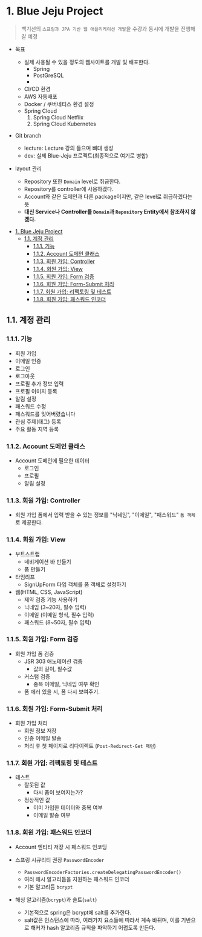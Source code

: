 # 1. Blue Jeju Project
> 백기선의 `스프링과 JPA 기반 웹 애플리케이션 개발`을 수강과 동시에 개발을 진행해갈 예정

- 목표
    - 실제 사용될 수 있을 정도의 웹사이트를 개발 및 배포한다.
        - Spring
        - PostGreSQL
        - 
    - CI/CD 환경
    - AWS 자동배포
    - Docker / 쿠버네티스 환경 설정
    - Spring Cloud
        1. Spring Cloud Netflix
        2. Spring Cloud Kubernetes
        
- Git branch
    - lecture: Lecture 강의 들으며 뼈대 생성
    - dev: 실제 Blue-Jeju 프로젝트(최종적으로 여기로 병합)

- layout 관리
  - Repository 또한 `Domain` level로 취급한다.
  - Repository를 controller에 사용하겠다.
  - Account와 같은 도메인과 다른 package이지만, 같은 level로 취급하겠다는 뜻
  - **대신 Service나 Controller를 `Domain`과 `Repository` Entity에서 참조하지 않겠다.**

<!-- TOC -->

- [1. Blue Jeju Project](#1-blue-jeju-project)
  - [1.1. 계정 관리](#11-%ea%b3%84%ec%a0%95-%ea%b4%80%eb%a6%ac)
    - [1.1.1. 기능](#111-%ea%b8%b0%eb%8a%a5)
    - [1.1.2. Account 도메인 클래스](#112-account-%eb%8f%84%eb%a9%94%ec%9d%b8-%ed%81%b4%eb%9e%98%ec%8a%a4)
    - [1.1.3. 회원 가입: Controller](#113-%ed%9a%8c%ec%9b%90-%ea%b0%80%ec%9e%85-controller)
    - [1.1.4. 회원 가입: View](#114-%ed%9a%8c%ec%9b%90-%ea%b0%80%ec%9e%85-view)
    - [1.1.5. 회원 가입: Form 검증](#115-%ed%9a%8c%ec%9b%90-%ea%b0%80%ec%9e%85-form-%ea%b2%80%ec%a6%9d)
    - [1.1.6. 회원 가입: Form-Submit 처리](#116-%ed%9a%8c%ec%9b%90-%ea%b0%80%ec%9e%85-form-submit-%ec%b2%98%eb%a6%ac)
    - [1.1.7. 회원 가입: 리팩토링 및 테스트](#117-%ed%9a%8c%ec%9b%90-%ea%b0%80%ec%9e%85-%eb%a6%ac%ed%8c%a9%ed%86%a0%eb%a7%81-%eb%b0%8f-%ed%85%8c%ec%8a%a4%ed%8a%b8)
    - [1.1.8. 회원 가입: 패스워드 인코더](#118-%ed%9a%8c%ec%9b%90-%ea%b0%80%ec%9e%85-%ed%8c%a8%ec%8a%a4%ec%9b%8c%eb%93%9c-%ec%9d%b8%ec%bd%94%eb%8d%94)

<!-- /TOC -->

## 1.1. 계정 관리

### 1.1.1. 기능
- 회원 가입
- 이메일 인증
- 로그인
- 로그아웃
- 프로필 추가 정보 입력
- 프로필 이미지 등록
- 알림 설정
- 패스워드 수정
- 패스워드를 잊어버렸습니다
- 관심 주제(태그) 등록
- 주요 활동 지역 등록


### 1.1.2. Account 도메인 클래스
- Account 도메인에 필요한 데이터
  - 로그인
  - 프로필
  - 알림 설정

### 1.1.3. 회원 가입: Controller
- 회원 가입 폼에서 입력 받을 수 있는 정보를 "닉네임", "이메일", "패스워드" `폼 객체`로 제공한다.


### 1.1.4. 회원 가입: View

- 부트스트랩
  - 네비게이션 바 만들기
  - 폼 만들기
- 타임리프
  - SignUpForm 타입 객체를 폼 객체로 설정하기
- 웹(HTML, CSS, JavaScript)
  - 제약 검증 기능 사용하기
  - 닉네임 (3~20자, 필수 입력)
  - 이메일 (이메일 형식, 필수 입력)
  - 패스워드 (8~50자, 필수 입력)

### 1.1.5. 회원 가입: Form 검증
- 회원 가입 폼 검증
  - JSR 303 애노테이션 검증
    - 값의 길이, 필수값
  - 커스텀 검증
    - 중복 이메일, 닉네임 여부 확인
  - 폼 에러 있을 시, 폼 다시 보여주기.


### 1.1.6. 회원 가입: Form-Submit 처리
- 회원 가입 처리
  - 회원 정보 저장
  - 인증 이메일 발송
  - 처리 후 첫 페이지로 리다이렉트 (`Post-Redirect-Get 패턴`)

### 1.1.7. 회원 가입: 리팩토링 및 테스트

- 테스트
  - 잘못된 값
    -  다시 폼이 보여지는가?
  - 정상적인 값
    - 이미 가입한 데이터와 중복 여부
    - 이메일 발송 여부

### 1.1.8. 회원 가입: 패스워드 인코더

- Account 엔티티 저장 시 패스워드 인코딩

- 스프링 시큐리티 권장 `PasswordEncoder`
  - `PasswordEncoderFactories.createDelegatingPasswordEncoder()`
  - 여러 해시 알고리듬을 지원하는 패스워드 인코더
  - 기본 알고리듬 `bcrypt`

- 해싱 알고리즘(`bcrypt`)과 솔트(`salt`)
  - 기본적으로 spring은 bcrypt에 salt를 추가한다.
  - salt값은 인스턴스에 따라, 여러가지 요소들에 따라서 계속 바뀌며, 이를 기반으로 해커가 hash 알고리즘 규칙을 파악하기 어렵도록 만든다.
